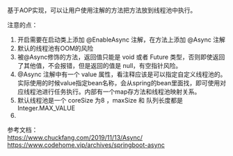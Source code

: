 
基于AOP实现，可以让用户使用注解的方法把方法放到线程池中执行。

注意的点：
1. 开启需要在启动类上添加 @EnableAsync 注解，在方法上添加 @Async 注解
2. 默认的线程池有OOM的风险
3. 被@Async修饰的方法，返回值只能是 void 或者 Future 类型，否则即使返回了其他值，不会报错，但是返回的值是 null，有空指针风险。
4. @Async 注解中有一个 value 属性，看注释应该是可以指定自定义线程池的。实际使用的时候value指定bean名称，会从spring的bean里面找，即可使用对应线程池进行任务执行。内部有一个map存方法和线程池映射关系。
5. 默认线程池是一个 coreSize 为8 ，maxSize 和 队列长度都是 Integer.MAX_VALUE
6. 



参考文档：  
https://www.chuckfang.com/2019/11/13/Async/  
https://www.codehome.vip/archives/springboot-async